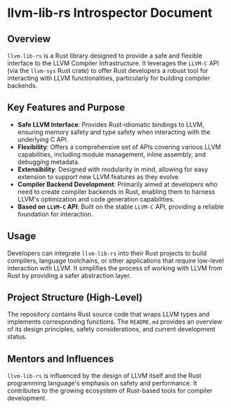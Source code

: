# llvm-lib-rs Introspector Document

## Overview

`llvm-lib-rs` is a Rust library designed to provide a safe and flexible interface to the LLVM Compiler Infrastructure. It leverages the `LLVM-C` API (via the `llvm-sys` Rust crate) to offer Rust developers a robust tool for interacting with LLVM functionalities, particularly for building compiler backends.

## Key Features and Purpose

*   **Safe LLVM Interface**: Provides Rust-idiomatic bindings to LLVM, ensuring memory safety and type safety when interacting with the underlying C API.
*   **Flexibility**: Offers a comprehensive set of APIs covering various LLVM capabilities, including module management, inline assembly, and debugging metadata.
*   **Extensibility**: Designed with modularity in mind, allowing for easy extension to support new LLVM features as they evolve.
*   **Compiler Backend Development**: Primarily aimed at developers who need to create compiler backends in Rust, enabling them to harness LLVM's optimization and code generation capabilities.
*   **Based on `LLVM-C` API**: Built on the stable `LLVM-C` API, providing a reliable foundation for interaction.

## Usage

Developers can integrate `llvm-lib-rs` into their Rust projects to build compilers, language toolchains, or other applications that require low-level interaction with LLVM. It simplifies the process of working with LLVM from Rust by providing a safer abstraction layer.

## Project Structure (High-Level)

The repository contains Rust source code that wraps LLVM types and implements corresponding functions. The `README.md` provides an overview of its design principles, safety considerations, and current development status.

## Mentors and Influences

`llvm-lib-rs` is influenced by the design of LLVM itself and the Rust programming language's emphasis on safety and performance. It contributes to the growing ecosystem of Rust-based tools for compiler development.